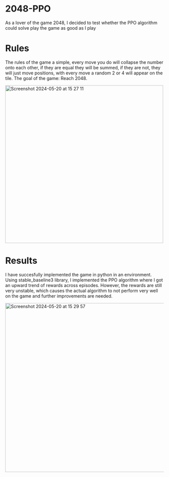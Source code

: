 # 2048-PPO
As a lover of the game 2048, I decided to test whether the PPO algorithm could solve play the game as good as I play

# Rules
The rules of the game a simple, every move you do will collapse the number onto each other, if they are equal they will be summed, if they are not, they will just move positions, with every move a random 2 or 4 will appear on the tile. The goal of the game: Reach 2048.

<img width="502" alt="Screenshot 2024-05-20 at 15 27 11" src="https://github.com/lucca11235/2048-PPO/assets/91396656/a10ea7d9-6b25-44d0-b560-1e42c57a92c4">

# Results
I have succesfully implemented the game in python in an environment. Using stable_baseline3 library, I implemented the PPO algorithm where I got an upward trend of rewards across episodes. However, the rewards are still very unstable, which causes the actual algorithm to not perform very well on the game and further improvements are needed.


<img width="538" alt="Screenshot 2024-05-20 at 15 29 57" src="https://github.com/lucca11235/2048-PPO/assets/91396656/b8f09de9-3d52-49d2-92d3-297890068aae">
